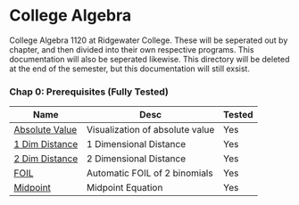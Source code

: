 # College Algebra

College Algebra 1120 at Ridgewater College. These will be seperated out by chapter, and then divided into their own respective programs. This documentation will also be seperated likewise. This directory will be deleted at the end of the semester, but this documentation will still exsist.

### Chap 0: Prerequisites (Fully Tested)

| Name                           | Desc                                                        | Tested |
| ------------------------------ | ----------------------------------------------------------- | ------ |
| [Absolute Value](/Docs/College_Algebra/0_Prequisites/ABSVAL.md) | Visualization of absolute value | Yes |
| [1 Dim Distance](/Docs/College_Algebra/0_Prequisites/D1DIST.md) | 1 Dimensional Distance      | Yes |
| [2 Dim Distance](/Docs/College_Algebra/0_Prequisites/D1DIST.md) | 2 Dimensional Distance | Yes |
| [FOIL](/Docs/College_Algebra/0_Prequisites/FOIL.md) | Automatic FOIL of 2 binomials | Yes |
| [Midpoint](/Docs/College_Algebra/0_Prequisites/MDPT.md) | Midpoint Equation | Yes |
